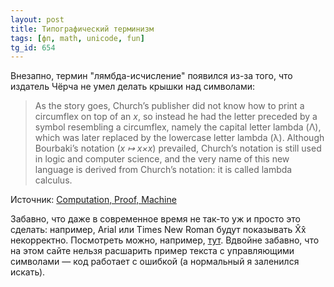 ```yaml
---
layout: post
title: Типографический терминизм
tags: [фп, math, unicode, fun]
tg_id: 654
---
```

Внезапно, термин "лямбда-исчисление" появился из-за того, что издатель Чёрча не умел делать крышки над символами:

> As the story goes, Church’s publisher did not know how to print a circumflex on top of an *x*, so instead he had the letter preceded by a symbol resembling a circumflex, namely the capital letter lambda (Λ), which was later replaced by the lowercase letter lambda (λ). Although Bourbaki’s notation (*x ↦ x×x*) prevailed, Church’s notation is still used in logic and computer science, and the very name of this new language is derived from Church’s notation: it is called lambda calculus.

Источник: [Computation, Proof, Machine](https://doi.org/10.1017/CBO9781139026581)

Забавно, что даже в современное время не так-то уж и просто это сделать: например, Arial или Times New Roman будут показывать X̂x̂ некорректно. Посмотреть можно, например, [тут](https://fontscompare.com). Вдвойне забавно, что на этом сайте нельзя расшарить пример текста с управляющими символами — код работает с ошибкой (а нормальный я заленился искать).
